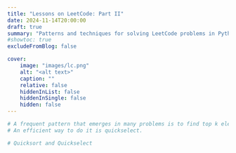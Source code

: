 ```yaml
---
title: "Lessons on LeetCode: Part II"
date: 2024-11-14T20:00:00
draft: true
summary: "Patterns and techniques for solving LeetCode problems in Python"
#showtoc: true
excludeFromBlog: false

cover:
    image: "images/lc.png"
    alt: "<alt text>"
    caption: "" 
    relative: false 
    hiddenInList: false
    hiddenInSingle: false
    hidden: false
---
```

```python
# A frequent pattern that emerges in many problems is to find top k elements. 
# An efficient way to do it is quickselect. 

```

```python
# Quicksort and Quickselect
```

